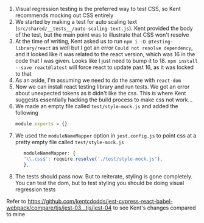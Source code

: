 1. Visual regression testing is the preferred way to test CSS, so Kent
   recommends mocking out CSS entirely
1. We started by making a test for auto scaling text
   (`src/shared/__tests__/auto-scaling-text.js`). Kent provided the body of the
   test, but the main point was to illustrate that CSS won't resolve
1. At the time of writing, Kent asked us to run
   `npm i -D @testing-library/react` as well but I got an error
   `Could not resolve dependency`, and it looked like it was related to the
   react version, which was 16 in the code that I was given. Looks like I just
   need to bump it to 18. `npm install --save react@latest` will force react to
   update past 16, as it was locked to that
1. As an aside, I'm assuming we need to do the same with `react-dom`
1. Now we can install react testing library and run tests. We got an error about
   unexpected tokens as it didn't like the css. This is where Kent suggests
   essentially hacking the build process to make css not work...
1. We made an empty file called `test/style-mock.js` and added the following
   ```js
   module.exports = {}
   ```
1. We used the `moduleNameMapper` option in `jest.config.js` to point css at a
   pretty empty file called `test/style-mock.js`
   ```js
      moduleNameMapper: {
      '\\.css$': require.resolve('./test/style-mock.js'),
      },
   ```
1. The tests should pass now. But to reiterate, styling is gone completely. You
   can test the dom, but to test styling you should be doing visual regression
   tests

Refer to
https://github.com/kentcdodds/jest-cypress-react-babel-webpack/compare/tjs/jest-03...tjs/jest-04
to see Kent's changes compared to mine
